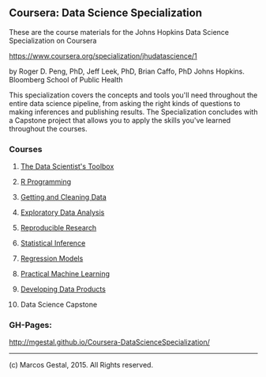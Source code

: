 
## Coursera: Data Science Specialization

These are the course materials for the Johns Hopkins Data Science Specialization on Coursera

https://www.coursera.org/specialization/jhudatascience/1

by Roger D. Peng, PhD, Jeff Leek, PhD, Brian Caffo, PhD
Johns Hopkins. Bloomberg School of Public Health

This specialization covers the concepts and tools you'll need throughout the entire data science pipeline, from asking the right kinds of questions to making inferences and publishing results. The Specialization concludes with a Capstone project that allows you to apply the skills you've learned throughout the courses.


### Courses

1. [The Data Scientist's Toolbox](./01_DataScientistToolbox/)

1. [R Programming](./02_R-Programming/)

1. [Getting and Cleaning Data](./03_GettingCleaningData/)

1. [Exploratory Data Analysis](./04_ExploratoryDataAnalysis/)

1. [Reproducible Research](./05_ReproducibleResearch/)

1. [Statistical Inference](./06_Statistical.Inference)

1. [Regression Models](./07_RegressionModels)

1. [Practical Machine Learning](./08_PracticalML)

1. [Developing Data Products](.09_DevelopingDataProducts)

1. Data Science Capstone


### GH-Pages:

http://mgestal.github.io/Coursera-DataScienceSpecialization/

---

\(c) Marcos Gestal, 2015. All Rights reserved.
